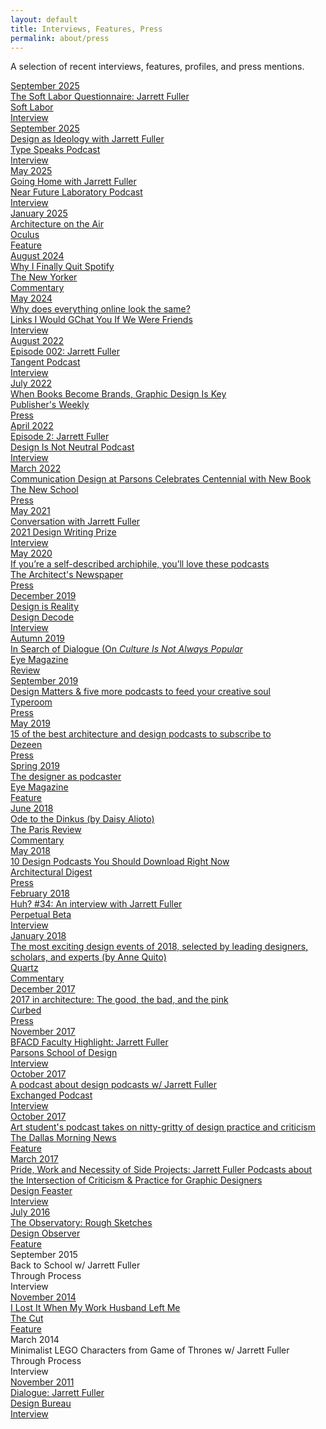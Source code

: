 ```yaml
---
layout: default
title: Interviews, Features, Press
permalink: about/press
---
```


<div class="about-intro">
        <p>A selection of recent interviews, features, profiles, and press mentions.</p>

</div>

<main class="archive-preview">

<a href="https://www.softlabor.biz/the-soft-labor-questionnaire-jarrett-fuller/">
<div class="object">
        <div class="term">September 2025</div>
        <div class="press-title">
The Soft Labor Questionnaire: Jarrett Fuller</div>
        <div class="school">Soft Labor</div>
        <div class="term">Interview</div>
</div>
</a>
        
<a href="https://open.spotify.com/episode/5r84tBsM4SuzchymNyFgwM?si=8b99d38b04204aa9">
<div class="object">
        <div class="term">September 2025</div>
        <div class="press-title">
Design as Ideology with Jarrett Fuller</div>
        <div class="school">Type Speaks Podcast</div>
        <div class="term">Interview</div>
</div>
</a>
        
<a href="https://nearfuturelaboratory.com/podcast/e097/">
<div class="object">
        <div class="term">May 2025</div>
        <div class="press-title">
Going Home with Jarrett Fuller</div>
        <div class="school">Near Future Laboratory Podcast</div>
        <div class="term">Interview</div>
</div>
</a>

<a href="https://www.aiany.org/membership/oculus-magazine/article/winter-2025/architecture-on-the-air-oculus-editors-top-podcast-picks/">
<div class="object">
        <div class="term">January 2025</div>
        <div class="press-title">
Architecture on the Air</div>
        <div class="school">Oculus</div>
        <div class="term">Feature</div>
</div>
</a>

<a href="https://www.newyorker.com/culture/infinite-scroll/why-i-finally-quit-spotify">
<div class="object">
        <div class="term">August 2024</div>
        <div class="press-title">
Why I Finally Quit Spotify</div>
        <div class="school">The New Yorker</div>
        <div class="term">Commentary</div>
</div>
</a>

<a href="https://linksiwouldgchatyou.substack.com/p/why-does-everything-online-look-the">
<div class="object">
        <div class="term">May 2024</div>
        <div class="press-title">
Why does everything online look the same?</div>
        <div class="school">Links I Would GChat You If We Were Friends</div>
        <div class="term">Interview</div>
</div>
</a>

<a href="https://open.spotify.com/episode/06li0wRoTzambbWQNhwIMM?si=6c197def87894400">
<div class="object">
        <div class="term">August 2022</div>
        <div class="press-title">
Episode 002: Jarrett Fuller</div>
        <div class="school">Tangent Podcast</div>
        <div class="term">Interview</div>
</div>
</a>

<a href="https://www.publishersweekly.com/pw/by-topic/industry-news/publisher-news/article/89831-when-books-become-brands-graphic-design-is-key.html">
<div class="object">
        <div class="term">July 2022</div>
        <div class="press-title">
When Books Become Brands, Graphic Design Is Key</div>
        <div class="school">Publisher's Weekly</div>
        <div class="term">Press</div>
</div>
</a>

<a href="https://rss.com/podcasts/designisnotneutral/457670/">
<div class="object">
        <div class="term">April 2022</div>
        <div class="press-title">
Episode 2: Jarrett Fuller</div>
        <div class="school">Design Is Not Neutral Podcast</div>
        <div class="term">Interview</div>
</div>
</a>

<a href="https://blogs.newschool.edu/news/2022/03/communication-design-at-parsons-celebrates-centennial-with-new-book/">
<div class="object">
        <div class="term">March 2022</div>
        <div class="press-title">
Communication Design at Parsons Celebrates Centennial with New Book</div>
        <div class="school">The New School</div>
        <div class="term">Press</div>
</div>
</a>

<a href="https://www.designhistorysociety.org/news/view/dhs-podcasts-third-episode-is-out-listen-to-fiona-anderson-in-conversation-with-jarrett-fuller-the-2021-design-writing-prize-guest-judge">
<div class="object">
        <div class="term">May 2021</div>
        <div class="press-title">
Conversation with Jarrett Fuller</div>
        <div class="school">2021 Design Writing Prize</div>
        <div class="term">Interview</div>
</div>
</a>

<a href="https://www.archpaper.com/2020/05/archiphile-podcasts/">
<div class="object">
        <div class="term">May 2020</div>
        <div class="press-title">
If you’re a self-described archiphile, you’ll love these podcasts</div>
        <div class="school">The Architect's Newspaper</div>
        <div class="term">Press</div>
</div>
</a>

<a href="https://www.designdecode.org/article.php?p=jarrett-fuller">
<div class="object">
        <div class="term">December 2019</div>
        <div class="press-title">
Design is Reality</div>
        <div class="school">Design Decode</div>
        <div class="term">Interview</div>
</div>
</a>

<a href="https://www.eyemagazine.com/review/article/in-search-of-dialogue">
<div class="object">
        <div class="term">Autumn 2019</div>
        <div class="press-title">
In Search of Dialogue (On <i>Culture Is Not Always Popular</i></div>
        <div class="school">Eye Magazine</div>
        <div class="term">Review</div>
</div>
</a>

<a href="https://www.typeroom.eu/design-matters-and-five-more-podcasts-to-feed-your-creative-soul">
<div class="object">
        <div class="term">September 2019</div>
        <div class="press-title">
Design Matters & five more podcasts to feed your creative soul</div>
        <div class="school">Typeroom</div>
        <div class="term">Press</div>
</div>
</a>

<a href="https://www.dezeen.com/2019/05/23/architecture-design-podcasts/">
<div class="object">
        <div class="term">May 2019</div>
        <div class="press-title">
15 of the best architecture and design podcasts to subscribe to</div>
        <div class="school">Dezeen</div>
        <div class="term">Press</div>
</div>
</a>

<a href="https://www.eyemagazine.com/feature/article/the-designer-as-podcaster">
<div class="object">
        <div class="term">Spring 2019</div>
        <div class="press-title">
The designer as podcaster</div>
        <div class="school">Eye Magazine</div>
        <div class="term">Feature</div>
</div>
</a>

<a href="https://www.theparisreview.org/blog/2018/06/08/ode-to-the-dinkus/">
<div class="object">
        <div class="term">June 2018</div>
        <div class="press-title">
Ode to the Dinkus (by Daisy Alioto)</div>
        <div class="school">The Paris Review</div>
        <div class="term">Commentary</div>
</div>
</a>

<a href="https://www.architecturaldigest.com/story/design-podcasts-you-should-download-right-now">
<div class="object">
        <div class="term">May 2018</div>
        <div class="press-title">
10 Design Podcasts You Should Download Right Now</div>
        <div class="school">Architectural Digest</div>
        <div class="term">Press</div>
</div>
</a>

<a href="https://perpetualbeta.vcfa.edu/2018/02/05/huh-34-an-interview-with-jarrett-fuller/">
<div class="object">
        <div class="term">February 2018</div>
        <div class="press-title">
Huh? #34: An interview with Jarrett Fuller</div>
        <div class="school">Perpetual Beta</div>
        <div class="term">Interview</div>
</div>
</a>

<a href="https://www.wearedesignbureau.com/projects/dialogue-jarrett-fuller/">
<div class="object">
        <div class="term">January 2018</div>
        <div class="press-title">
The most exciting design events of 2018, selected by leading designers, scholars, and experts (by Anne Quito)</div>
        <div class="school">Quartz</div>
        <div class="term">Commentary</div>
</div>
</a>

<a href="https://archive.curbed.com/2017/12/18/16778058/architecture-awards-2017">
<div class="object">
        <div class="term">December 2017</div>
        <div class="press-title">
2017 in architecture: The good, the bad, and the pink</div>
        <div class="school">Curbed</div>
        <div class="term">Press</div>
</div>
</a>

<a href="https://amt.parsons.edu/blog/bfacd-faculty-highlight-jarrett-fuller/">
<div class="object">
        <div class="term">November 2017</div>
        <div class="press-title">
BFACD Faculty Highlight: Jarrett Fuller</div>
        <div class="school">Parsons School of Design</div>
        <div class="term">Interview</div>
</div>
</a>

<a href="https://www.dropbox.com/s/0ahmt7jaoz5iz3b/exchanged-podcast-jarrett-fuller.mp3?dl=0">
<div class="object">
        <div class="term">October 2017</div>
        <div class="press-title">
A podcast about design podcasts w/ Jarrett Fuller</div>
        <div class="school">Exchanged Podcast</div>
        <div class="term">Interview</div>
</div>
</a>

<a href="https://www.dallasnews.com/arts-entertainment/architecture/2017/08/26/art-student-s-podcast-takes-on-nitty-gritty-of-design-practice-and-criticism/">
<div class="object">
        <div class="term">October 2017</div>
        <div class="press-title">
Art student's podcast takes on nitty-gritty of design practice and criticism </div>
        <div class="school">The Dallas Morning News</div>
        <div class="term">Feature</div>
</div>
</a>

<a href="http://designfeaster.blogspot.com/2017/03/jarrett-fuller-side-projects.html">
<div class="object">
        <div class="term">March 2017</div>
        <div class="press-title">
Pride, Work and Necessity of Side Projects: Jarrett Fuller Podcasts about the Intersection of Criticism & Practice for Graphic Designers</div>
        <div class="school">Design Feaster</div>
        <div class="term">Interview</div>
</div>
</a>

<a href="https://designobserver.com/feature/rough-sketches/39367/">
<div class="object">
        <div class="term">July 2016</div>
        <div class="press-title">
The Observatory: Rough Sketches</div>
        <div class="school">Design Observer</div>
        <div class="term">Feature</div>
</div>
</a>

<div class="object">
        <div class="term">September 2015</div>
        <div class="press-title">
Back to School w/ Jarrett Fuller</div>
        <div class="school">Through Process</div>
        <div class="term">Interview</div>
</div>

<a href="https://www.thecut.com/2014/11/I-lost-my-work-husband.html">
<div class="object">
        <div class="term">November 2014</div>
        <div class="press-title">
I Lost It When My Work Husband Left Me</div>
        <div class="school">The Cut</div>
        <div class="term">Feature</div>
</div>
</a>

<div class="object">
        <div class="term">March 2014</div>
        <div class="press-title">
Minimalist LEGO Characters from Game of Thrones w/ Jarrett Fuller</div>
        <div class="school">Through Process</div>
        <div class="term">Interview</div>
</div>

<a href="https://www.wearedesignbureau.com/projects/dialogue-jarrett-fuller/">
<div class="object">
        <div class="term">November 2011</div>
        <div class="press-title">
Dialogue: Jarrett Fuller</div>
        <div class="school">Design Bureau</div>
        <div class="term">Interview</div>
</div>
</a>
